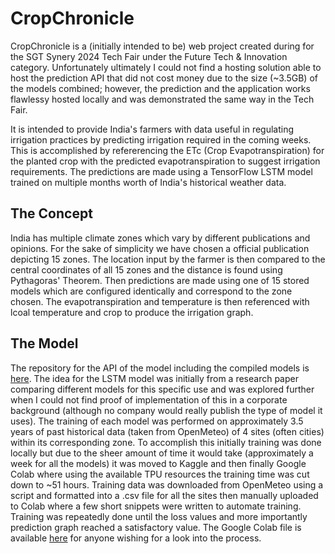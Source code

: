 # CropChronicle
CropChronicle is a (initially intended to be) web project created during for the SGT Synery 2024 Tech Fair under the Future Tech & Innovation category. Unfortunately ultimately I could not find a hosting solution able to host the prediction API that did not cost money due to the size (~3.5GB) of the models combined; however, the prediction and the application works flawlessy hosted locally and was demonstrated the same way in the Tech Fair.

It is intended to provide India's farmers with data useful in regulating irrigation practices by predicting irrigation required in the coming weeks. This is accomplished by refererencing the ETc (Crop Evapotranspiration) for the planted crop with the predicted evapotranspiration to suggest irrigation requirements. The predictions are made using a TensorFlow LSTM model trained on multiple months worth of India's historical weather data.

## The Concept
India has multiple climate zones which vary by different publications and opinions. For the sake of simplicity we have chosen a official publication depicting 15 zones. The location input by the farmer is then compared to the central coordinates of all 15 zones and the distance is found using Pythagoras' Theorem. Then predictions are made using one of 15 stored models which are configured identically and correspond to the zone chosen. The evapotranspiration and temperature is then referenced with lcoal temperature and crop to produce the irrigation graph.

## The Model
The repository for the API of the model including the compiled models is [here](https://github.com/DepthPixels/CropChronicle-prediction-api). The idea for the LSTM model was initially from a research paper comparing different models for this specific use and was explored further when I could not find proof of implementation of this in a corporate background (although no company would really publish the type of model it uses). The training of each model was performed on approximately 3.5 years of past historical data (taken from OpenMeteo) of 4 sites (often cities) within its corresponding zone. To accomplish this initially training was done locally but due to the sheer amount of time it would take (approximately a week for all the models) it was moved to Kaggle and then finally Google Colab where using the available TPU resources the training time was cut down to ~51 hours. Training data was downloaded from OpenMeteo using a script and formatted into a .csv file for all the sites then manually uploaded to Colab where a few short snippets were written to automate training. Training was repeatedly done until the loss values and more importantly prediction graph reached a satisfactory value. The Google Colab file is available [here](https://colab.research.google.com/drive/1XX-3e_LV6KJJ4t89CjdBo4-rdsA7gX32?usp=sharing) for anyone wishing for a look into the process.
